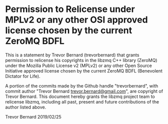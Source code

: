 # Permission to Relicense under MPLv2 or any other OSI approved license chosen by the current ZeroMQ BDFL

This is a statement by Trevor Bernard (trevorbernard) that grants
permission to relicense his copyrights in the libzmq C++ library
(ZeroMQ) under the Mozilla Public License v2 (MPLv2) or any other Open
Source Initiative approved license chosen by the current ZeroMQ BDFL
(Benevolent Dictator for Life).

A portion of the commits made by the Github handle "trevorbernard",
with commit author "Trevor Bernard <trevor.bernard@gmail.com>", are
copyright of Trevor Bernard. This document hereby grants the libzmq
project team to relicense libzmq, including all past, present and
future contributions of the author listed above.

Trevor Bernard
2019/02/25

